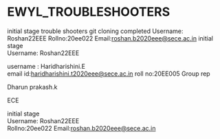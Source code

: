 # EWYL_TROUBLESHOOTERS
initial stage
trouble shooters git cloning completed
Username: Roshan22EEE
Rollno:20ee022
Email:roshan.b2020eee@sece.ac.in
initial stage<br>
Username: Roshan22EEE<br>

username : Haridharishini.E<br>
email id:haridharishini.t2020eee@sece.ac.in
roll no:20EE005
Group rep

Dharun prakash.k

ECE 

initial stage<br>
Username: Roshan22EEE<br>
Rollno:20ee022
Email:roshan.b2020eee@sece.ac.in

